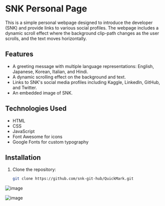 # SNK Personal Page

This is a simple personal webpage designed to introduce the developer (SNK) and provide links to various social profiles. The webpage includes a dynamic scroll effect where the background clip-path changes as the user scrolls, and the text moves horizontally.

## Features

- A greeting message with multiple language representations: English, Japanese, Korean, Italian, and Hindi.
- A dynamic scrolling effect on the background and text.
- Links to SNK's social media profiles including Kaggle, LinkedIn, GitHub, and Twitter.
- An embedded image of SNK.

## Technologies Used

- HTML
- CSS
- JavaScript
- Font Awesome for icons
- Google Fonts for custom typography

## Installation

1. Clone the repository:
   ```bash
   git clone https://github.com/snk-git-hub/QuickMark.git
![image](https://github.com/user-attachments/assets/dc628923-5591-4a0a-b00b-549abad8109e)

![image](https://github.com/user-attachments/assets/fbed268a-6b83-46a3-915b-397fb8ae0d58)
